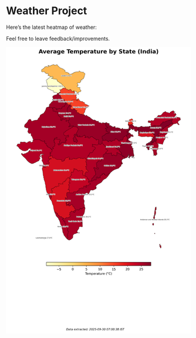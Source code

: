 # Weather Project

Here’s the latest heatmap of weather:

Feel free to leave feedback/improvements.

![India Heatmap](docs/assets/india_heatmap.png?v=DB32C0)
